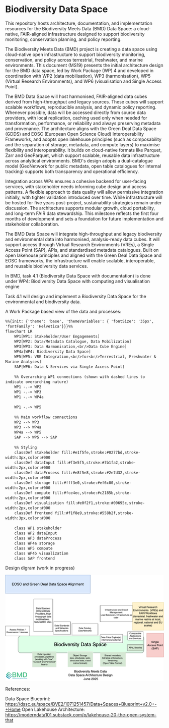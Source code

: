 # Biodiversity Data Space

This repository hosts architecture, documentation, and implementation resources for the Biodiversity Meets Data (BMD) Data Space: a cloud-native, FAIR-aligned infrastructure designed to support biodiversity monitoring, conservation planning, and policy reporting.

The Biodiversity Meets Data (BMD) project is creating a data space using cloud-native open infrastructure to support biodiversity monitoring, conservation, and policy across terrestrial, freshwater,
and marine environments. This document (MS19) presents the initial architecture design for the BMD data space, led by Work Package (WP) 4 and developed in coordination with WP2 (data mobilisation),
WP3 (harmonisation), WP5 (Virtual Research Environments), and WP6 (visualisation and Single Access
Point).

The BMD Data Space will host harmonised, FAIR-aligned data cubes derived from high-throughput and legacy sources. These cubes will support scalable workflows, reproducible analysis, and dynamic policy
reporting. Whenever possible, data will be accessed directly from source data providers, with local replication, caching used only when needed for transformation, performance, or reliability and always
preserving metadata and provenance. The architecture aligns with the Green Deal Data Space (GDDS) and EOSC (European Open Science Cloud) Interoperability Frameworks, and adopts open lakehouse
principles (such as composability and the separation of storage, metadata, and compute layers) to maximise flexibility and interoperability. It builds on cloud-native formats like Parquet, Zarr and
GeoParquet, which support scalable, reusable data infrastructure across analytical environments. BMD's design adopts a dual-catalogue model (GeoNetwork for public metadata, open table catalogues for
internal tracking) supports both transparency and operational efficiency. 

Integration across WPs ensures a cohesive backend for user-facing services, with stakeholder needs informing cube design and access patterns. A flexible approach to data quality will allow permissive
integration initially, with tighter validation introduced over time. While infrastructure will be hosted for five years post-project, sustainability strategies remain under
discussion. The architecture supports modular growth, cloud portability, and long-term FAIR data stewardship. This milestone reflects the first four months of development and sets a foundation for
future implementation and stakeholder collaboration. 

The BMD Data Space will integrate high-throughput and legacy biodiversity and environmental data into harmonised, analysis-ready data cubes. It will support access through Virtual Research Environments (VREs), a Single Access Point (SAP), APIs, and standardised metadata catalogues. Built on open lakehouse principles and aligned with the Green Deal Data Space and EOSC frameworks, the infrastructure will enable scalable, interoperable, and reusable biodiversity data services.

In BMD, task 4.1 (Biodiversity Data Space with documentation) is done under WP4: Biodiversity Data Space with computing and visualisation engine

Task 4.1 will design and implement a Biodiversity Data Space for the environmental and biodiversity data. 

A Work Package based view of the data and processes: 

```mermaid
%%{init: {'theme': 'base', 'themeVariables': { 'fontSize': '35px', 'fontFamily': 'Helvetica'}}}%%
flowchart LR
    WP1[WP1: Stakeholder/User Engagements]
    WP2[WP2: Data/Metadata Catalogue, Data Mobilization]
    WP3[WP3: Data Harmonisation,<br/>Data Cube Engine]
    WP4a[WP4: Biodiversity Data Space]
    WP5[WP5: VRE Integration,<br/>for<br/>Terrestrial, Freshwater & Marine Analyses]
    SAP[WP6: Data & Services via Single Access Point]

    %% Overarching WP1 connections (shown with dashed lines to indicate overarching nature)
    WP1 -.-> WP2
    WP1 -.-> WP3
    WP1 -.-> WP4a

    WP1 -.-> WP5
    
    %% Main workflow connections
    WP2 --> WP3
    WP3 --> WP4a
    WP4a --> WP5
    SAP --> WP5 --> SAP

    %% Styling
    classDef stakeholder fill:#e1f5fe,stroke:#0277bd,stroke-width:3px,color:#000
    classDef dataInput fill:#f3e5f5,stroke:#7b1fa2,stroke-width:2px,color:#000
    classDef dataProcess fill:#e8f5e8,stroke:#2e7d32,stroke-width:2px,color:#000
    classDef storage fill:#fff3e0,stroke:#ef6c00,stroke-width:2px,color:#000
    classDef compute fill:#fce4ec,stroke:#c2185b,stroke-width:2px,color:#000
    classDef visualization fill:#e0f2f1,stroke:#00695c,stroke-width:2px,color:#000
    classDef frontend fill:#f1f8e9,stroke:#558b2f,stroke-width:3px,color:#000

    class WP1 stakeholder
    class WP2 dataInput
    class WP3 dataProcess
    class WP4a storage
    class WP5 compute
    class WP4b visualization
    class SAP frontend
```



Design digram (work in progress)

![image](BMD-Arch-design-draft-June-2025.png)


References: 

Data Space Blueprint: https://dssc.eu/space/BVE2/1071251457/Data+Spaces+Blueprint+v2.0+-+Home
Open Lakehouse Architecture: https://moderndata101.substack.com/p/lakehouse-20-the-open-system-that

